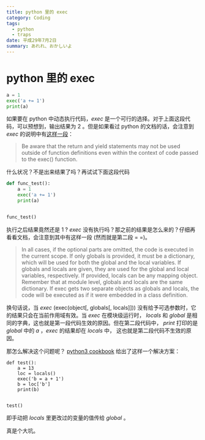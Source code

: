 ```yaml
---
title: python 里的 exec
category: Coding
tags:
  - python
  - traps
date: 平成29年7月2日
summary: あれれ、おかしいよ
---
```

# python 里的 exec

```python
a = 1
exec('a += 1')
print(a)
```
如果要在 python 中动态执行代码，*exec* 是一个可行的选择。对于上面这段代码，可以预想到，输出结果为 2 。但是如果看过 python 的文档的话，会注意到 *exec* 的说明中有[这样一段](https://docs.python.org/3/library/functions.html?highlight=exec#exec)：
> Be aware that the return and yield statements may not be used outside of function definitions even within the context of code passed to the exec() function.

什么状况？不是出来结果了吗？再试试下面这段代码
```python
def func_test():
    a = 1
    exec('a += 1')
    print(a)


func_test()
```
执行之后结果竟然还是 1 ? *exec* 没有执行吗？那之前的结果是怎么来的？仔细再看看文档，会注意到其中有这样一段 (然而就是第二段 = =)。
>In all cases, if the optional parts are omitted, the code is executed in the current scope. If only globals is provided, it must be a dictionary, which will be used for both the global and the local variables. If globals and locals are given, they are used for the global and local variables, respectively. If provided, locals can be any mapping object. Remember that at module level, globals and locals are the same dictionary. If exec gets two separate objects as globals and locals, the code will be executed as if it were embedded in a class definition.

换句话说，当 *exec* (exec(object[, globals[, locals]])) 没有给予可选参数时，它的结果只会在当前作用域有效。当 *exec* 在模块级运行时， *locals* 和 *global* 是相同的字典，这也就是第一段代码生效的原因。但在第二段代码中， *print* 打印的是 *global* 中的 *a* ，*exec* 的结果却在 *locals* 中， 这也就是第二段代码不生效的原因。

那怎么解决这个问题呢？
[python3 cookbook](http://python3-cookbook.readthedocs.io/zh_CN/latest/c09/p23_executing_code_with_local_side_effects.html)
给出了这样一个解决方案：
```
def test():
    a = 13
    loc = locals()
    exec('b = a + 1')
    b = loc['b']
    print(b)


test()
```
即手动把 *locals* 里更改过的变量的值传给 *global* 。

真是个大坑。
